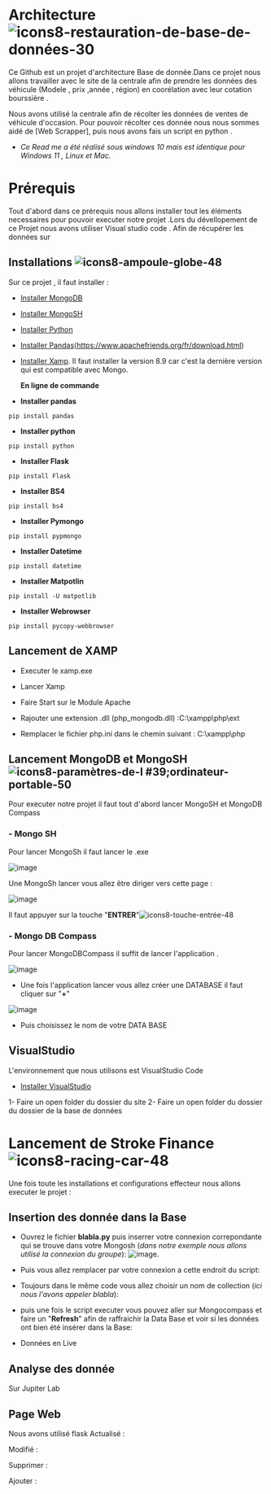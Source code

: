 # Architecture ![icons8-restauration-de-base-de-données-30](https://user-images.githubusercontent.com/118398845/214827690-29f8d27a-0924-41a1-b497-621daf362856.png)


Ce Github est un projet d'architecture Base de donnée.Dans ce projet nous allons travailler avec le site de la centrale afin de prendre les données des véhicule (Modele , prix ,année , région) en coorélation avec leur cotation bourssière . 

Nous avons utilisé la centrale afin de récolter les données de ventes de véhicule d'occasion. Pour pouvoir récolter ces donnée nous nous sommes aidé de [Web Scrapper], puis nous avons fais un script en python .

* *Ce Read me a été réalisé sous windows 10 mais est identique pour Windows 11 , Linux et Mac.* 

# Prérequis 
Tout d'abord dans ce prérequis nous allons installer tout les éléments necessaires pour pouvoir executer notre projet .Lors du dévellopement de ce Projet nous avons utiliser Visual studio code . 
Afin de récupérer les données sur 
## Installations ![icons8-ampoule-globe-48](https://user-images.githubusercontent.com/118398845/214812403-1cdb1c93-4937-4550-89cd-e32e7aee91eb.png)


Sur ce projet , il faut installer : 

- [Installer MongoDB](https://www.mongodb.com/try/download/community)
- [Installer MongoSH](https://www.mongodb.com/try/download/shell)
- [Installer Python](https://www.python.org/downloads/)
- [Installer Pandas](https://pandas.pydata.org/pandas-docs/stable/getting_started/install.html)(https://www.apachefriends.org/fr/download.html)
- [Installer Xamp](https://www.apachefriends.org/fr/download.html). Il faut installer la version 8.9 car c'est la dernière version qui est compatible avec Mongo.

  **En ligne de commande**
  
 - __Installer pandas__
  ````
  pip install pandas
  
  ````
 
 - __Installer python__

  ````
  pip install python
  ````
  
  -  __Installer Flask__
  
  ``````
  pip install Flask
  ``````
  
 - __Installer BS4__
 
 ``````
 pip install bs4
 ``````
 
 - __Installer Pymongo__
 
 ``````
 pip install pypmongo
 ``````
 
- __Installer Datetime__
 
 ``````
 pip install datetime
 ``````
 
- __Installer Matpotlin__
 
 ``````
 pip install -U matpotlib
 ``````
 
- __Installer Webrowser__
 
 ``````
 pip install pycopy-webbrowser
 ``````
 
## Lancement de XAMP
 - Executer le xamp.exe
 
 - Lancer Xamp
 
 - Faire Start sur le Module Apache
 
 - Rajouter une extension .dll (php_mongodb.dll) :C:\xampp\php\ext

- Remplacer le fichier php.ini dans le chemin suivant : C:\xampp\php


## Lancement MongoDB et MongoSH ![icons8-paramètres-de-l #39;ordinateur-portable-50](https://user-images.githubusercontent.com/118398845/214807221-e5cd379a-5e09-4045-a6ec-bc2588691783.png)

Pour executer notre projet il faut tout d'abord lancer MongoSH  et MongoDB Compass

### - Mongo SH

Pour lancer MongoSh il faut lancer le .exe 

![image](https://user-images.githubusercontent.com/118398845/212062370-fc86b674-6c3c-454d-a825-e346e715d4c4.png)

Une MongoSh lancer vous allez être diriger vers cette page :

![image](https://user-images.githubusercontent.com/118398845/214807947-221f3776-7479-41f0-8745-55eaa78b27f9.png)

Il faut appuyer sur la touche "__ENTRER__"![icons8-touche-entrée-48](https://user-images.githubusercontent.com/118398845/214808187-4534a048-76f7-4940-aeb6-00c5c5ca07f6.png)


### - Mongo DB Compass

Pour lancer MongoDBCompass il suffit de lancer l'application .

![image](https://user-images.githubusercontent.com/118398845/212063294-919a8d34-7a2b-4203-b712-5ee4a5104ec0.png)

- Une fois l'application lancer vous allez créer une DATABASE il faut cliquer sur "__+__"

![image](https://user-images.githubusercontent.com/118398845/214810829-8a6e00ea-461a-44f7-8323-cbaa74524942.png)

- Puis choisissez le nom de votre DATA BASE



## VisualStudio

L'environnement que nous utilisons est VisualStudio Code  


- [Installer VisualStudio](https://code.visualstudio.com/download)

1- Faire un open folder du dossier du site
2- Faire un open folder du dossier du dossier de la base de données


# Lancement de Stroke Finance  ![icons8-racing-car-48](https://user-images.githubusercontent.com/118398845/214806718-ba2df5ba-7db1-43f1-b2ee-69bc30ba779d.png)

Une fois toute les installations et configurations effecteur nous allons executer le projet : 

## Insertion des donnée dans la Base

 - Ouvrez le fichier __blabla.py__ puis inserrer votre connexion correpondante qui se trouve dans votre Mongosh (_dans notre exemple nous allons utilisé la connexion du groupe_):
![image](https://user-images.githubusercontent.com/118398845/214821948-01842b1f-5ea9-47f3-97df-b0553b917c20.png).

 - Puis vous allez remplacer par votre connexion a cette endroit du script:


 - Toujours dans le même code vous allez choisir un nom de collection (_ici nous l'avons appeler blabla_): 


- puis une fois le script executer vous pouvez aller sur Mongocompass et faire un "__Refresh__" afin de raffraichir la Data Base et voir si les données ont bien été insérer dans la Base:


- Données en Live

## Analyse des donnée

Sur Jupiter Lab

## Page Web 

Nous avons utilisé flask 
Actualisé :

Modifié :

Supprimer : 

Ajouter :

 










  
